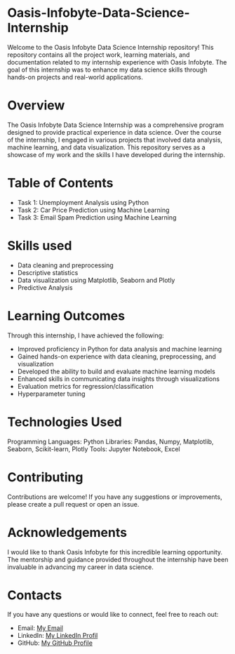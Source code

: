 # Oasis-Infobyte-Data-Science-Internship
Welcome to the Oasis Infobyte Data Science Internship repository! This repository contains all the project work, learning materials, and documentation related to my internship experience with Oasis Infobyte. The goal of this internship was to enhance my data science skills through hands-on projects and real-world applications.

# Overview
The Oasis Infobyte Data Science Internship was a comprehensive program designed to provide practical experience in data science. Over the course of the internship, I engaged in various projects that involved data analysis, machine learning, and data visualization. This repository serves as a showcase of my work and the skills I have developed during the internship.

# Table of Contents
- Task 1: Unemployment Analysis using Python
- Task 2: Car Price Prediction using Machine Learning
- Task 3: Email Spam Prediction using Machine Learning  

# Skills used
- Data cleaning and preprocessing
- Descriptive statistics
- Data visualization using Matplotlib, Seaborn and Plotly
- Predictive Analysis

# Learning Outcomes
Through this internship, I have achieved the following:
- Improved proficiency in Python for data analysis and machine learning
- Gained hands-on experience with data cleaning, preprocessing, and visualization
- Developed the ability to build and evaluate machine learning models
- Enhanced skills in communicating data insights through visualizations
- Evaluation metrics for regression/classification
- Hyperparameter tuning

# Technologies Used
Programming Languages: Python
Libraries: Pandas, Numpy, Matplotlib, Seaborn, Scikit-learn, Plotly
Tools: Jupyter Notebook, Excel

# Contributing
Contributions are welcome! If you have any suggestions or improvements, please create a pull request or open an issue.

# Acknowledgements
I would like to thank Oasis Infobyte for this incredible learning opportunity. The mentorship and guidance provided throughout the internship have been invaluable in advancing my career in data science.

# Contacts
If you have any questions or would like to connect, feel free to reach out:

- Email: [My Email](gourav.panchal0601@gmail.com)
- LinkedIn: [My LinkedIn Profil](https://www.linkedin.com/in/gourav-panchal-4b899430a/)
- GitHub: [My GitHub Profile](https://github.com/Gouravpanchal0601)
